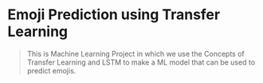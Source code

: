 # Emoji Prediction using Transfer Learning
> This is Machine Learning Project in which we use the Concepts of Transfer Learning and LSTM to make a ML model
that can be used to predict emojis.